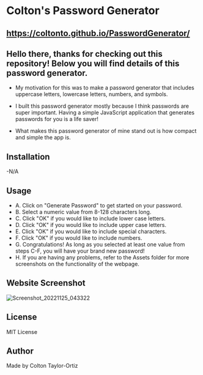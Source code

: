 # Colton's Password Generator

## https://coltonto.github.io/PasswordGenerator/

## Hello there, thanks for checking out this repository! Below you will find details of this password generator.

- My motivation for this was to make a password generator that includes uppercase letters, lowercase letters, numbers, and symbols.

- I built this password generator mostly because I think passwords are super important. Having a simple JavaScript application that generates passwords for you is a life saver! 

- What makes this password generator of mine stand out is how compact and simple the app is. 

## Installation 
-N/A

## Usage 
* A. Click on "Generate Password" to get started on your password. 
* B. Select a numeric value from 8-128 characters long. 
* C. Click "OK" if you would like to include lower case letters.
* D. Click "OK" if you would like to include upper case letters.
* E. Click "OK" if you would like to include special characters.
* F. Click "OK" if you would like to include numbers.
* G. Congratulations! As long as you selected at least one value from steps C-F, you will have your brand new password! 
* H. If you are having any problems, refer to the Assets folder for more screenshots on the functionality of the webpage. 

## Website Screenshot
![Screenshot_20221125_043322](https://user-images.githubusercontent.com/116236745/203986905-8e300370-24d3-4c9b-9ee0-e5b8cf8c6736.png)

## License 
MIT License

## Author 
Made by Colton Taylor-Ortiz

